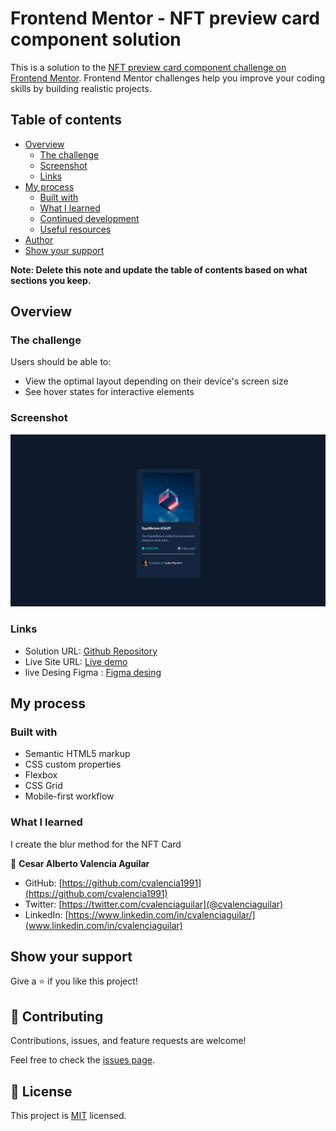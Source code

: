 # Frontend Mentor - NFT preview card component solution

This is a solution to the [NFT preview card component challenge on Frontend Mentor](https://www.frontendmentor.io/challenges/nft-preview-card-component-SbdUL_w0U). Frontend Mentor challenges help you improve your coding skills by building realistic projects. 

## Table of contents

- [Overview](#overview)
  - [The challenge](#the-challenge)
  - [Screenshot](#screenshot)
  - [Links](#links)
- [My process](#my-process)
  - [Built with](#built-with)
  - [What I learned](#what-i-learned)
  - [Continued development](#continued-development)
  - [Useful resources](#useful-resources)
- [Author](#author)
- [Show your support](##Showyoursupport)

**Note: Delete this note and update the table of contents based on what sections you keep.**

## Overview

### The challenge

Users should be able to:

- View the optimal layout depending on their device's screen size
- See hover states for interactive elements

### Screenshot

![Screenshot](./images/NFT-screenshot.png)

### Links

- Solution URL: [Github Repository](https://github.com/cvalencia1991/NFT-CARD)
- Live Site URL: [Live demo](https://cvalencia1991.github.io/NFT-CARD/)
- live Desing Figma : [Figma desing](https://www.figma.com/file/vSfiWZtVKQDwcerRnhLL2a/Nft-Card?node-id=0%3A1)

## My process

### Built with

- Semantic HTML5 markup
- CSS custom properties
- Flexbox
- CSS Grid
- Mobile-first workflow


### What I learned

I create the blur method for the NFT Card


👤 **Cesar Alberto Valencia Aguilar**

- GitHub: [https://github.com/cvalencia1991](https://github.com/cvalencia1991)
- Twitter: [https://twitter.com/cvalenciaguilar](@cvalenciaguilar)
- LinkedIn: [https://www.linkedin.com/in/cvalenciaguilar/](www.linkedin.com/in/cvalenciaguilar)

## Show your support

Give a ⭐️ if you like this project!

## 🤝 Contributing

Contributions, issues, and feature requests are welcome!

Feel free to check the [issues page](https://github.com/cvalencia1991/Math-magicians/issues).

## 📝 License

This project is [MIT](./LICENSE) licensed.
